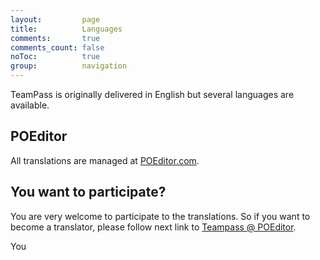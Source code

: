 ```yaml
---
layout: 		page
title: 			Languages
comments:		true
comments_count:	false
noToc:			true
group:          navigation
---
```


<p class="message">
	TeamPass is originally delivered in English but several languages are available.
</p>

## POEditor

All translations are managed at [POEditor.com](https://poeditor.com/projects/view?id=16418).


## You want to participate?

You are very welcome to participate to the translations. So if you want to become a translator, please follow next link to [Teampass @ POEditor](https://poeditor.com/join/project?hash=da7ad07a4eb9bf7a863d460641429aa2).

You 
